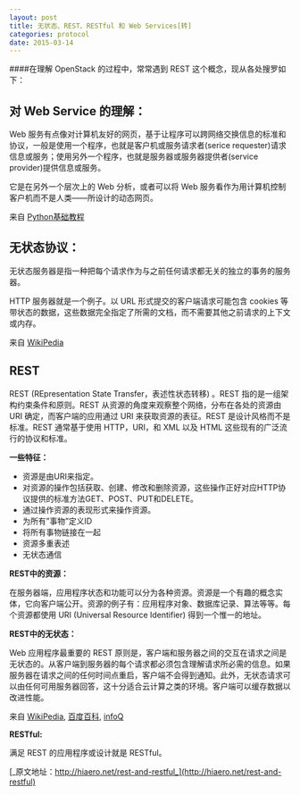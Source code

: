 ```yaml
---
layout: post
title: 无状态、REST、RESTful 和 Web Services[转]
categories: protocol
date: 2015-03-14
---
```


####在理解 OpenStack 的过程中，常常遇到 REST 这个概念，现从各处搜罗如下：

对 Web Service 的理解：
----

Web 服务有点像对计算机友好的网页，基于让程序可以跨网络交换信息的标准和协议，一般是使用一个程序，也就是客户机或服务请求者(serice requester)请求信息或服务；使用另外一个程序，也就是服务器或服务器提供者(service provider)提供信息或服务。

它是在另外一个层次上的 Web 分析，或者可以将 Web 服务看作为用计算机控制客户机而不是人类——所设计的动态网页。

来自 [Python基础教程](http://www.amazon.cn/Python%E5%9F%BA%E7%A1%80%E6%95%99%E7%A8%8B-%E8%B5%AB%E7%89%B9%E5%85%B0/dp/B003TSBAMM/ref=sr_1_1?ie=UTF8&qid=1369390044&sr=8-1&keywords=python%E5%9F%BA%E7%A1%80%E6%95%99%E7%A8%8B)    

  

无状态协议：
----

无状态服务器是指一种把每个请求作为与之前任何请求都无关的独立的事务的服务器。

HTTP 服务器就是一个例子。以 URL 形式提交的客户端请求可能包含 cookies 等带状态的数据，这些数据完全指定了所需的文档，而不需要其他之前请求的上下文或内存。

来自 [WikiPedia](http://zh.wikipedia.org/wiki/%E6%97%A0%E7%8A%B6%E6%80%81%E5%8D%8F%E8%AE%AE)

REST
----


REST (REpresentation State Transfer，表述性状态转移) 。REST 指的是一组架构约束条件和原则。REST 从资源的角度来观察整个网络，分布在各处的资源由 URI 确定，而客户端的应用通过 URI 来获取资源的表征。REST 是设计风格而不是标准。REST 通常基于使用 HTTP，URI，和 XML 以及 HTML 这些现有的广泛流行的协议和标准。

**一些特征：**

- 资源是由URI来指定。
- 对资源的操作包括获取、创建、修改和删除资源，这些操作正好对应HTTP协议提供的标准方法GET、POST、PUT和DELETE。
- 通过操作资源的表现形式来操作资源。
- 为所有”事物”定义ID
- 将所有事物链接在一起
- 资源多重表述
- 无状态通信

**REST中的资源：**

在服务器端，应用程序状态和功能可以分为各种资源。资源是一个有趣的概念实体，它向客户端公开。资源的例子有：应用程序对象、数据库记录、算法等等。每个资源都使用 URI (Universal Resource Identifier) 得到一个惟一的地址。

**REST中的无状态：**

Web 应用程序最重要的 REST 原则是，客户端和服务器之间的交互在请求之间是无状态的。从客户端到服务器的每个请求都必须包含理解请求所必需的信息。如果服务器在请求之间的任何时间点重启，客户端不会得到通知。此外，无状态请求可以由任何可用服务器回答，这十分适合云计算之类的环境。客户端可以缓存数据以改进性能。

来自 [WikiPedia][wp], [百度百科][bd], [infoQ][iq]

[wp]:http://zh.wikipedia.org/wiki/REST
[bd]:http://baike.baidu.com/view/1077487.htm
[iq]:http://www.infoq.com/cn/articles/rest-introduction

**RESTful:**

满足 REST 的应用程序或设计就是 RESTful。


[_原文地址：http://hiaero.net/rest-and-restful_](http://hiaero.net/rest-and-restful)
